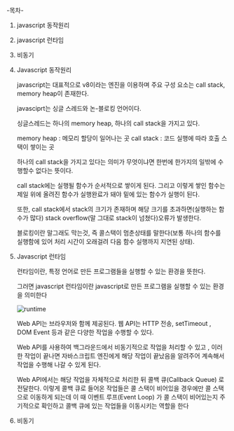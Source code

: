 -목차-

1. javascript 동작원리

2. javascript 런타임

3. 비동기




1. Javascript 동작원리

   javascript는 대표적으로 v8이라는 엔진을 이용하며 주요 구성 요소는 call stack, memory heap이 존재한다.
  
   javasciprt는 싱글 스레드와 논-블로킹 언어이다.
  
  
   싱글스레드는 하나의 memory heap, 하나의 call stack을 가지고 있다.
  
   memory heap : 메모리 할당이 일어나는 곳
   call stack : 코드 실행에 따라 호출 스택이 쌓이는 곳
   
   하나의 call stack을 가지고 있다는 의미가 무엇이냐면 한번에 한가지의 일밖에 수행할수 없다는 뜻이다.
  
   call stack에는 실행될 함수가 순서적으로 쌓이게 된다. 그리고 이렇게 쌓인 함수는 제일 위에 올려진 함수가 실행완료가 돼야 밑에 있는 함수가 실행이 된다.
  
   또한, call stack에서 stack의 크기가 존재하며 해당 크기를 초과하면(실행하는 함수가 많다) stack overflow(말 그대로 stack이 넘쳤다)오류가 발생한다.
  
  
   블로킹이란 말그래도 막는것, 즉 콜스택이 멈춘상태를 말한다(보통 하나의 함수를 실행함에 있어 처리 시간이 오래걸려 다음 함수 실행까지 지연된 상태).
  
  
2. Javascript 런타임

    런타임이란, 특정 언어로 만든 프로그램들을 실행할 수 있는 환경을 뜻한다.
    
    그러면 javascript 런타임이란 javascript로 만든 프로그램을 실행할 수 있는 환경을 의미한다
    
    ![runtime](https://user-images.githubusercontent.com/36911316/113258960-8f1c9000-9307-11eb-8090-88965f1b738d.png)
    
    

    Web API는 브라우저와 함께 제공된다. 웹 API는 HTTP 전송, setTimeout , DOM Event 등과 같은 다양한 작업을 수행할 수 있다.
    
    Web API를 사용하여 백그라운드에서 비동기적으로 작업을 처리할 수 있고 , 이러한 작업이 끝나면
    자바스크립트 엔진에게 해당 작업이 끝났음을 알려주어 계속해서 작업을 수행해 나갈 수 있게 된다.
    
    Web API에서는 해당 작업을 자체적으로 처리한 뒤 콜백 큐(Callback Queue) 로 전달한다.
    이렇게 콜백 큐로 들어온 작업들은 콜 스택이 비어있을 경우에만 콜 스택으로 이동하게 되는데
    이 때 이벤트 루프(Event Loop) 가 콜 스택이 비어있는지 주기적으로 확인하고 콜백 큐에 있는 작업들을 이동시키는 역할을 한다
    
    
    
3. 비동기
    
    
    
    
    
